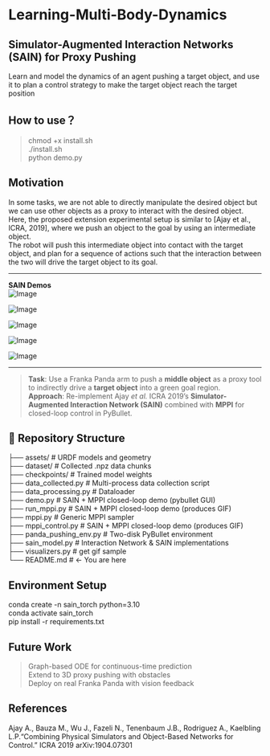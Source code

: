 # Learning-Multi-Body-Dynamics
## Simulator-Augmented Interaction Networks (SAIN) for Proxy Pushing  
Learn and model the dynamics of an agent pushing a target object, and use it to plan a control strategy to make the target object reach the target position  

## How to use？
> chmod +x install.sh  
> ./install.sh  
> python demo.py  

## Motivation
In some tasks, we are not able to directly manipulate the desired object but we can use other objects as a proxy to interact with the desired object. Here, the proposed extension experimental setup is similar to [Ajay et al., ICRA, 2019], where we push an object to the goal by using an intermediate object.   
The robot will push this intermediate object into contact with the target object, and plan for a sequence of actions such that the interaction between the two will drive the target object to its goal.  

---
**SAIN Demos**  
![Image](https://github.com/user-attachments/assets/20b7ea1d-b6cd-4891-a6a8-8370b0537e3c)

![Image](https://github.com/user-attachments/assets/6ff2f3f6-bee2-40b3-97bf-924ed00021b8)

![Image](https://github.com/user-attachments/assets/cdb7b1ff-7b4d-46bb-a48f-b3432ff288dc)

![Image](https://github.com/user-attachments/assets/30182c2f-31c8-4505-9554-6eff1739ee0e)

![Image](https://github.com/user-attachments/assets/8b9bf545-34ea-4391-a9c1-70cb3e327ff8)

---
> **Task**: Use a Franka Panda arm to push a **middle object**  as a proxy tool to indirectly drive a **target object**  into a green goal region.    
> **Approach**: Re-implement Ajay *et al.* ICRA 2019’s **Simulator-Augmented Interaction Network (SAIN)** combined with **MPPI** for closed-loop control in PyBullet.  



## 📂 Repository Structure  
├── assets/ # URDF models and geometry  
├── dataset/ # Collected .npz data chunks   
├── checkpoints/ # Trained model weights   
├── data_collected.py # Multi-process data collection script  
├── data_processing.py # Dataloader   
├── demo.py # SAIN + MPPI closed-loop demo (pybullet GUI)   
├── run_mppi.py # SAIN + MPPI closed-loop demo (produces GIF)   
├── mppi.py # Generic MPPI sampler   
├── mppi_control.py # SAIN + MPPI closed-loop demo (produces GIF)   
├── panda_pushing_env.py # Two-disk PyBullet environment   
├── sain_model.py # Interaction Network & SAIN implementations   
├── visualizers.py # get gif sample  
└── README.md # ← You are here  

## Environment Setup
conda create -n sain_torch python=3.10  
conda activate sain_torch  
pip install -r requirements.txt  

## Future Work
> Graph-based ODE for continuous-time prediction  
> Extend to 3D proxy pushing with obstacles  
> Deploy on real Franka Panda with vision feedback  

## References
Ajay A., Bauza M., Wu J., Fazeli N., Tenenbaum J.B., Rodriguez A., Kaelbling L.P.“Combining Physical Simulators and Object-Based Networks for Control.” ICRA 2019 arXiv:1904.07301  
